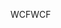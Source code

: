 <span data-ttu-id="e8e7c-101">WCF</span><span class="sxs-lookup"><span data-stu-id="e8e7c-101">WCF</span></span>